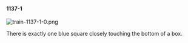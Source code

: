#### 1137-1
![train-1137-1-0.png](https://github.com/lil-lab/nlvr/raw/master/nlvr/train/images/27/train-1137-1-0.png "train-1137-1-0.png")

There is exactly one blue square closely touching the bottom of a box.